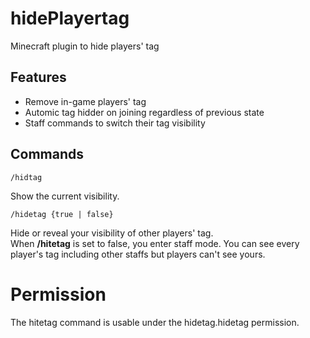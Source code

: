# hidePlayertag

Minecraft plugin to hide players' tag

## Features

- Remove in-game players' tag
- Automic tag hidder on joining regardless of previous state
- Staff commands to switch their tag visibility

## Commands

```
/hidtag
```
Show the current visibility.  

```
/hidetag {true | false}
```
Hide or reveal your visibility of other players' tag.  
When **/hitetag** is set to false, you enter staff mode. You can see every player's tag including other staffs but players can't see yours.

# Permission

The hitetag command is usable under the hidetag.hidetag permission.
